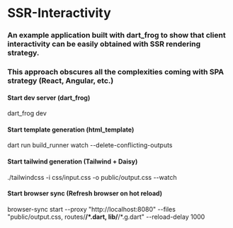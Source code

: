 # SSR-Interactivity

### An example application built with dart_frog to show that client interactivity can be easily obtained with SSR rendering strategy.
### This approach obscures all the complexities coming with SPA strategy (React, Angular, etc.)


#### Start dev server (dart_frog)
dart_frog dev
#### Start template generation (html_template)
dart run build_runner watch --delete-conflicting-outputs
#### Start tailwind generation (Tailwind + Daisy)
./tailwindcss -i css/input.css -o public/output.css --watch
#### Start browser sync (Refresh browser on hot reload)
browser-sync start --proxy "http://localhost:8080" --files "public/output.css, routes/**/*.dart, lib/**/*.g.dart" --reload-delay 1000